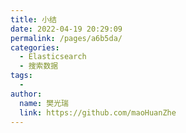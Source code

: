 ```yaml
---
title: 小结
date: 2022-04-19 20:29:09
permalink: /pages/a6b5da/
categories:
  - Elasticsearch
  - 搜索数据
tags:
  - 
author: 
  name: 樊光瑞
  link: https://github.com/maoHuanZhe
---
```

